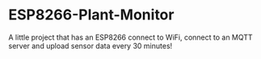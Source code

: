 # ESP8266-Plant-Monitor
A little project that has an ESP8266 connect to WiFi, connect to an MQTT server and upload sensor data every 30 minutes!
